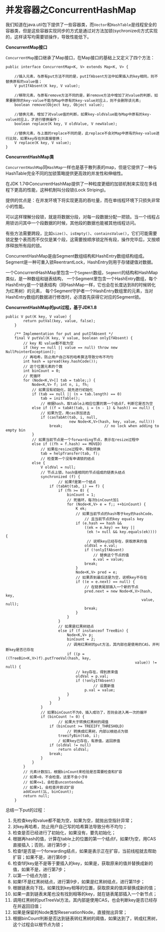 # 并发容器之ConcurrentHashMap

我们知道在java.util包下提供了一些容器类，而`Vector`和`HashTable`是线程安全的容器类，但是这些容器实现同步的方式是通过对方法加锁(sychronized)方式实现的，这样读写均需要锁操作，导致性能低下。

**ConcurrentMap接口**

`ConcurrentMap`接口继承了Map接口，在Map接口的基础上又定义了四个方法：

```
public interface ConcurrentMap<K, V> extends Map<K, V> {

    //插入元素，与原有put方法不同的是，putIfAbsent方法中如果插入的key相同，则不替换原有的value值；
    V putIfAbsent(K key, V value);

    //移除元素，与原有remove方法不同的是，新remove方法中增加了对value的判断，如果要删除的key-value不能与Map中原有的key-value对应上，则不会删除该元素;
    boolean remove(Object key, Object value);

    //替换元素，增加了对value值的判断，如果key-oldValue能与Map中原有的key-value对应上，才进行替换操作；
    boolean replace(K key, V oldValue, V newValue);

    //替换元素，与上面的replace不同的是，此replace不会对Map中原有的key-value进行比较，如果key存在则直接替换；
    V replace(K key, V value);
}
```

**ConcurrentHashMap类**

`ConcurrentHashMap`同`HashMap`一样也是基于散列表的map，但是它提供了一种与HashTable完全不同的加锁策略提供更高效的并发性和伸缩性。

在JDK 1.7中ConcurrentHashMap提供了一种粒度更细的加锁机制来实现在多线程下更高的性能，这种机制叫分段锁(Lock Striping)。

提供的优点是：在并发环境下将实现更高的吞吐量，而在单线程环境下只损失非常小的性能。

可以这样理解分段锁，就是将数据分段，对每一段数据分配一把锁。当一个线程占用锁访问其中一个段数据的时候，其他段的数据也能被其他线程访问。

有些方法需要跨段，比如`size()`、`isEmpty()`、`containsValue()`，它们可能需要锁定整个表而而不仅仅是某个段，这需要按顺序锁定所有段，操作完毕后，又按顺序释放所有段的锁。

ConcurrentHashMap是由Segment数组结构和HashEntry数组结构组成。Segment是一种可重入锁ReentrantLock，HashEntry则用于存储键值对数据。

一个ConcurrentHashMap里包含一个`Segment`数组，`Segment`的结构和HashMap类似，是一种数组和链表结构， 一个Segment里包含一个HashEntry数组，每个HashEntry是一个链表结构（同HashMap一样，它也会在长度达到8的时候转化为红黑树）的元素， 每个Segment守护者一个HashEntry数组里的元素，当对HashEntry数组的数据进行修改时，必须首先获得它对应的Segment锁。

**ConcurrentHashMap的put过程，基于JDK1.8**

```
public V put(K key, V value) {
        return putVal(key, value, false);
    }

    /** Implementation for put and putIfAbsent */
    final V putVal(K key, V value, boolean onlyIfAbsent) {
        // key 和 value都不能为空
        if (key == null || value == null) throw new NullPointerException();
        // 再哈希，防止用户自己写的哈希算法导致分布不均匀
        int hash = spread(key.hashCode());
        // 这个位置元素的个数
        int binCount = 0;
        // 死循环
        for (Node<K,V>[] tab = table;;) {
            Node<K,V> f; int n, i, fh;
            // 如果没有初始化，就先进行初始化
            if (tab == null || (n = tab.length) == 0)
                tab = initTable();
                // 根据hash，取table上相应位置的第一个结点f，判断它是否为空
            else if ((f = tabAt(tab, i = (n - 1) & hash)) == null) {
                // 如果为空，用cas添加进去
                if (casTabAt(tab, i, null,
                             new Node<K,V>(hash, key, value, null)))
                    break;                   // no lock when adding to empty bin
            }
            // 如果当前节点是一个forwarding节点，表示在resize过程中
            else if ((fh = f.hash) == MOVED)
                // 如果在resize过程中，帮助转换
                tab = helpTransfer(tab, f);
                // 检查第一个没有申请锁的结点
            else {
                V oldVal = null;
                // 节点上锁，hash值相同的节点组成的链表头结点
                synchronized (f) {
                        // 如果f是第一个结点
                    if (tabAt(tab, i) == f) {
                        if (fh >= 0) {
                            binCount = 1;
                            // 死循环，每次binCount加1
                            for (Node<K,V> e = f;; ++binCount) {
                                K ek;
                                // 如果当前节点的hash等于key的hashCode，
                                    // 且当前节点的key equals key
                                if (e.hash == hash &&
                                    ((ek = e.key) == key ||
                                     (ek != null && key.equals(ek)))) {
                                     // 说明key已经存在，获取原来的值
                                    oldVal = e.val;
                                    if (!onlyIfAbsent)
                                        // 替换这个节点的值
                                        e.val = value;
                                    break;
                                }
                                Node<K,V> pred = e;
                                // 如果弄到最后还是为空，说明key不存在
                                if ((e = e.next) == null) {
                                    // 在链表尾部插入一个新的节点
                                    pred.next = new Node<K,V>(hash, key,
                                                              value, null);
                                    break;
                                }
                            }
                        }
                        // 如果是红黑树结点
                        else if (f instanceof TreeBin) {
                            Node<K,V> p;
                            binCount = 2;
                            // 调用红黑树的put方法，其内部也是使用的CAS，并判断key是否已存在
                            if ((p = ((TreeBin<K,V>)f).putTreeVal(hash, key,
                                                           value)) != null) {
                                // key存在，得到原来值
                                oldVal = p.val;
                                if (!onlyIfAbsent)
                                        // 设置新值
                                    p.val = value;
                            }
                        }
                    }
                }
                // 如果binCount不为0，插入成功了，否则会进入再一次的循环
                if (binCount != 0) {
                        // 如果大于转换红黑树的阈值
                    if (binCount >= TREEIFY_THRESHOLD)
                            // 转换成红黑树，内部以根结点为锁
                        treeifyBin(tab, i);
                        / 如果key已存在，有原值，返回原值
                    if (oldVal != null)
                        return oldVal;
                    break;
                }
            }
        }
        // 元素计数加1，根据binCount来检验是否需要检查和扩容
        // 如果<0，不会检查。这里不会小于0
        // 如果<=1，会检查uncontended。
        // 如果>1，会检查并尝试扩容
        addCount(1L, binCount);
        return null;
    }
```

总结一下put的过程：

1. 先检查key和value都不能为空，如果为空，就抛出空指针异常；&#x20;
2. 对key再哈希，防止用户自己写的哈希算法导致分布不均匀；
3. 检查是否已经进行了初始化，如果没有，要先初始化；
4. 根据再hash的值，计算在table上的位置的第一个结点f，如果f为空，用CAS直接插入；否则，进行第5步；
5. 检查f是否是一个forwarding结点，如果是表示正在扩容，当前线程就去帮助扩容；如果不是，进行第6步；
6. 检查f的key是不是等于要插入的key，如果是，获取原来的值并替换成新的值，如果不是，进行第7步；
7. 以第一个结点为锁；
8. 如果f不是红黑树结点，进行第9步，如果是红黑树结点，进行第11步；
9. 根据链表向下找，如果找到key相等的位置，获取原来的值并替换成新的值；
10. 如果一直到链表末尾也没有找到相等的key，就在链表尾部插入一个新节点；
11. 调用红黑树的putTreeVal方法，其内部是使用CAS，也会判断key是否已经存在并返回旧值；
12. 如果是保留的Node类型ReservationNode，直接抛出异常；
13. 根据binCount判断是否达到链表转红黑树的阈值，如果达到了，转成红黑树，这个过程会以根节点为锁；
